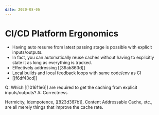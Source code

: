 ```yaml
---
date: 2020-08-06
---
```


# CI/CD Platform Ergonomics

- Having auto resume from latest passing stage is possible with explicit inputs/outputs.
- In fact, you can automatically reuse caches without having to explicitly state it as long as everything is tracked.
- Effectively addressing [[39ab863d]]
- Local builds and local feedback loops with same code/env as CI
- [[f6df43cd]]

Q: Which [[1016f1e6]] are required to get the caching from explicit inputs/outputs?
A: Correctness

Hermicity, Idempotence, [[823d367b]], Content Addressable Cache, etc., are all merely things that improve the cache rate.
